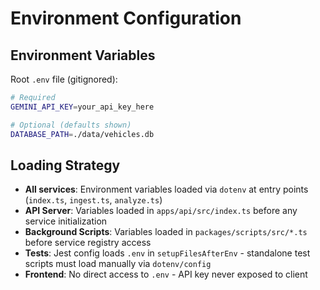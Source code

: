 # Environment Configuration

## Environment Variables

Root `.env` file (gitignored):

```bash
# Required
GEMINI_API_KEY=your_api_key_here

# Optional (defaults shown)
DATABASE_PATH=./data/vehicles.db
```

## Loading Strategy

- **All services**: Environment variables loaded via `dotenv` at entry points (`index.ts`, `ingest.ts`, `analyze.ts`)
- **API Server**: Variables loaded in `apps/api/src/index.ts` before any service initialization
- **Background Scripts**: Variables loaded in `packages/scripts/src/*.ts` before service registry access
- **Tests**: Jest config loads `.env` in `setupFilesAfterEnv` - standalone test scripts must load manually via `dotenv/config`
- **Frontend**: No direct access to `.env` - API key never exposed to client


